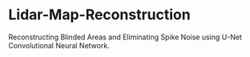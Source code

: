 # Lidar-Map-Reconstruction
Reconstructing Blinded Areas and Eliminating Spike Noise using U-Net Convolutional Neural Network.  
